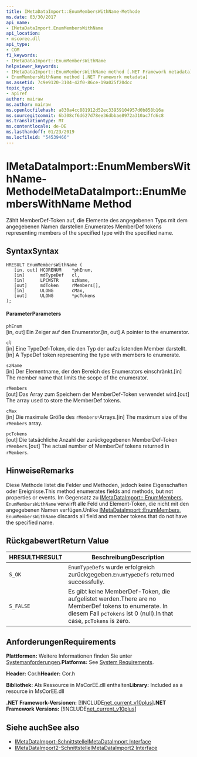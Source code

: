 ```yaml
---
title: IMetaDataImport::EnumMembersWithName-Methode
ms.date: 03/30/2017
api_name:
- IMetaDataImport.EnumMembersWithName
api_location:
- mscoree.dll
api_type:
- COM
f1_keywords:
- IMetaDataImport::EnumMembersWithName
helpviewer_keywords:
- IMetaDataImport::EnumMembersWithName method [.NET Framework metadata]
- EnumMembersWithName method [.NET Framework metadata]
ms.assetid: 7c9e9120-3104-42f0-86ce-19a025f20dcc
topic_type:
- apiref
author: mairaw
ms.author: mairaw
ms.openlocfilehash: a830a4cc881912d52ec33959104957d0b858b16a
ms.sourcegitcommit: 6b308cf6d627d78ee36dbbae8972a310ac7fd6c8
ms.translationtype: MT
ms.contentlocale: de-DE
ms.lasthandoff: 01/23/2019
ms.locfileid: "54539466"
---
```

# <a name="imetadataimportenummemberswithname-method"></a><span data-ttu-id="23ed3-102">IMetaDataImport::EnumMembersWithName-Methode</span><span class="sxs-lookup"><span data-stu-id="23ed3-102">IMetaDataImport::EnumMembersWithName Method</span></span>
<span data-ttu-id="23ed3-103">Zählt MemberDef-Token auf, die Elemente des angegebenen Typs mit dem angegebenen Namen darstellen.</span><span class="sxs-lookup"><span data-stu-id="23ed3-103">Enumerates MemberDef tokens representing members of the specified type with the specified name.</span></span>  
  
## <a name="syntax"></a><span data-ttu-id="23ed3-104">Syntax</span><span class="sxs-lookup"><span data-stu-id="23ed3-104">Syntax</span></span>  
  
```  
HRESULT EnumMembersWithName (  
   [in, out] HCORENUM    *phEnum,   
   [in]      mdTypeDef   cl,   
   [in]      LPCWSTR     szName,   
   [out]     mdToken     rMembers[],   
   [in]      ULONG       cMax,   
   [out]     ULONG       *pcTokens  
);  
```  
  
#### <a name="parameters"></a><span data-ttu-id="23ed3-105">Parameter</span><span class="sxs-lookup"><span data-stu-id="23ed3-105">Parameters</span></span>  
 `phEnum`  
 <span data-ttu-id="23ed3-106">[in, out] Ein Zeiger auf den Enumerator.</span><span class="sxs-lookup"><span data-stu-id="23ed3-106">[in, out] A pointer to the enumerator.</span></span>  
  
 `cl`  
 <span data-ttu-id="23ed3-107">[in] Eine TypeDef-Token, die den Typ der aufzulistenden Member darstellt.</span><span class="sxs-lookup"><span data-stu-id="23ed3-107">[in] A TypeDef token representing the type with members to enumerate.</span></span>  
  
 `szName`  
 <span data-ttu-id="23ed3-108">[in] Der Elementname, der den Bereich des Enumerators einschränkt.</span><span class="sxs-lookup"><span data-stu-id="23ed3-108">[in] The member name that limits the scope of the enumerator.</span></span>  
  
 `rMembers`  
 <span data-ttu-id="23ed3-109">[out] Das Array zum Speichern der MemberDef-Token verwendet wird.</span><span class="sxs-lookup"><span data-stu-id="23ed3-109">[out] The array used to store the MemberDef tokens.</span></span>  
  
 `cMax`  
 <span data-ttu-id="23ed3-110">[in] Die maximale Größe des `rMembers`-Arrays.</span><span class="sxs-lookup"><span data-stu-id="23ed3-110">[in] The maximum size of the `rMembers` array.</span></span>  
  
 `pcTokens`  
 <span data-ttu-id="23ed3-111">[out] Die tatsächliche Anzahl der zurückgegebenen MemberDef-Token `rMembers`.</span><span class="sxs-lookup"><span data-stu-id="23ed3-111">[out] The actual number of MemberDef tokens returned in `rMembers`.</span></span>  
  
## <a name="remarks"></a><span data-ttu-id="23ed3-112">Hinweise</span><span class="sxs-lookup"><span data-stu-id="23ed3-112">Remarks</span></span>  
 <span data-ttu-id="23ed3-113">Diese Methode listet die Felder und Methoden, jedoch keine Eigenschaften oder Ereignisse.</span><span class="sxs-lookup"><span data-stu-id="23ed3-113">This method enumerates fields and methods, but not properties or events.</span></span> <span data-ttu-id="23ed3-114">Im Gegensatz zu [IMetaDataImport:: EnumMembers](../../../../docs/framework/unmanaged-api/metadata/imetadataimport-enummembers-method.md), `EnumMembersWithName` verwirft alle Feld und Element-Token, die nicht mit den angegebenen Namen verfügen.</span><span class="sxs-lookup"><span data-stu-id="23ed3-114">Unlike [IMetaDataImport::EnumMembers](../../../../docs/framework/unmanaged-api/metadata/imetadataimport-enummembers-method.md), `EnumMembersWithName` discards all field and member tokens that do not have the specified name.</span></span>  
  
## <a name="return-value"></a><span data-ttu-id="23ed3-115">Rückgabewert</span><span class="sxs-lookup"><span data-stu-id="23ed3-115">Return Value</span></span>  
  
|<span data-ttu-id="23ed3-116">HRESULT</span><span class="sxs-lookup"><span data-stu-id="23ed3-116">HRESULT</span></span>|<span data-ttu-id="23ed3-117">Beschreibung</span><span class="sxs-lookup"><span data-stu-id="23ed3-117">Description</span></span>|  
|-------------|-----------------|  
|`S_OK`|<span data-ttu-id="23ed3-118">`EnumTypeDefs` wurde erfolgreich zurückgegeben.</span><span class="sxs-lookup"><span data-stu-id="23ed3-118">`EnumTypeDefs` returned successfully.</span></span>|  
|`S_FALSE`|<span data-ttu-id="23ed3-119">Es gibt keine MemberDef-Token, die aufgelistet werden.</span><span class="sxs-lookup"><span data-stu-id="23ed3-119">There are no MemberDef tokens to enumerate.</span></span> <span data-ttu-id="23ed3-120">In diesem Fall `pcTokens` ist 0 (null).</span><span class="sxs-lookup"><span data-stu-id="23ed3-120">In that case, `pcTokens` is zero.</span></span>|  
  
## <a name="requirements"></a><span data-ttu-id="23ed3-121">Anforderungen</span><span class="sxs-lookup"><span data-stu-id="23ed3-121">Requirements</span></span>  
 <span data-ttu-id="23ed3-122">**Plattformen:** Weitere Informationen finden Sie unter [Systemanforderungen](../../../../docs/framework/get-started/system-requirements.md).</span><span class="sxs-lookup"><span data-stu-id="23ed3-122">**Platforms:** See [System Requirements](../../../../docs/framework/get-started/system-requirements.md).</span></span>  
  
 <span data-ttu-id="23ed3-123">**Header:** Cor.h</span><span class="sxs-lookup"><span data-stu-id="23ed3-123">**Header:** Cor.h</span></span>  
  
 <span data-ttu-id="23ed3-124">**Bibliothek:** Als Ressource in MsCorEE.dll enthalten</span><span class="sxs-lookup"><span data-stu-id="23ed3-124">**Library:** Included as a resource in MsCorEE.dll</span></span>  
  
 <span data-ttu-id="23ed3-125">**.NET Framework-Versionen:** [!INCLUDE[net_current_v10plus](../../../../includes/net-current-v10plus-md.md)]</span><span class="sxs-lookup"><span data-stu-id="23ed3-125">**.NET Framework Versions:** [!INCLUDE[net_current_v10plus](../../../../includes/net-current-v10plus-md.md)]</span></span>  
  
## <a name="see-also"></a><span data-ttu-id="23ed3-126">Siehe auch</span><span class="sxs-lookup"><span data-stu-id="23ed3-126">See also</span></span>
- [<span data-ttu-id="23ed3-127">IMetaDataImport-Schnittstelle</span><span class="sxs-lookup"><span data-stu-id="23ed3-127">IMetaDataImport Interface</span></span>](../../../../docs/framework/unmanaged-api/metadata/imetadataimport-interface.md)
- [<span data-ttu-id="23ed3-128">IMetaDataImport2-Schnittstelle</span><span class="sxs-lookup"><span data-stu-id="23ed3-128">IMetaDataImport2 Interface</span></span>](../../../../docs/framework/unmanaged-api/metadata/imetadataimport2-interface.md)
